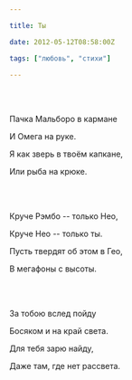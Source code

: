 ```yaml
---

title: Ты

date: 2012-05-12T08:58:00Z

tags: ["любовь", "стихи"]

---
```


<br/><br/>

Пачка Мальборо в кармане

И Омега на руке.

Я как зверь в твоём капкане,

Или рыба на крюке.

<br/><br/>

Круче Рэмбо -- только Нео,

Круче Нео -- только ты.

Пусть твердят об этом в Гео,

В мегафоны с высоты.

<br/><br/>

За тобою вслед пойду

Босяком и на край света.

Для тебя зарю найду,

Даже там, где нет рассвета.

<br/><br/>



